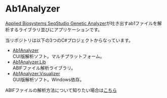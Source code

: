# Ab1Analyzer

[Applied Biosystems SeqStudio Genetic Analyzer](https://www.thermofisher.com/jp/ja/home/life-science/sequencing/sanger-sequencing/sanger-sequencing-technology-accessories/seqstudio-genetic-analyzer.html)が吐き出すab1ファイルを解析するライブラリ並びにアプリケーションです。

当リポジトリは以下の3つのC#プロジェクトからなっています。

- [Ab1Analyzer](./docs/manuals/cui/index.md)  
CUI版解析ソフト。マルチプラットフォーム。
- [Ab1Analyzer.Lib](./docs/manuals/library/index.md)  
ABIFファイル解析ライブラリ。
- [Ab1Analyzer.Visualizer](./docs/manuals/gui/index.md)  
GUI版解析ソフト。Windows依存。

ABIFファイルの解析方法について知りたい場合は[こちら](./docs/4dev/index.md)
